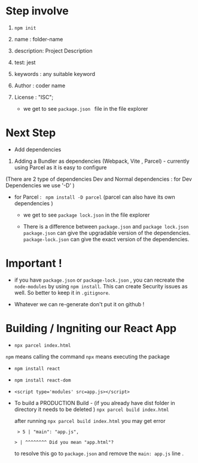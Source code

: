 # Step involve

1. `npm init`
2. name : folder-name
3. description: Project Description
4. test: jest
5. keywords : any suitable keyword
6. Author : coder name
7. License : "ISC";

   - we get to see `package.json ` file in the file explorer

# Next Step

- Add dependencies

1. Adding a Bundler as dependencies (Webpack, Vite , Parcel) - currently using Parcel as it is easy to configure

(There are 2 type of dependencies Dev and Normal dependencies : for Dev Dependencies we use '-D' )

- for Parcel : ` npm install -D parcel`
  (parcel can also have its own dependencies )

  - we get to see `package lock.json` in the file explorer

  - There is a difference between `package.json` and `package lock.json`
    `package.json` can give the upgradable version of the dependencies.
    `package-lock.json` can give the exact version of the dependencies.

# Important !

- if you have `package.json` or `package-lock.json` , you can recreate the `node-modules` by using `npm install`. This can create Security issues as well. So better to keep it in `.gitignore`.

- Whatever we can re-generate don't put it on github !

# Building / Ingniting our React App

- `npx parcel index.html`

`npm` means calling the command
`npx` means executing the package

- `npm install react`
- `npm install react-dom`

- `<script type='modules' src=app.js></script>`

- To build a PRODUCTION Build - (if you already have dist folder in directory it needs to be deleted )
  `npx parcel build index.html`

  after running `npx parcel build index.html` you may get error

  ```
   > 5 | "main": "app.js",

  > | ^^^^^^^^ Did you mean "app.html"?
  ```

  to resolve this go to `package.json` and remove the `main: app.js` line .
